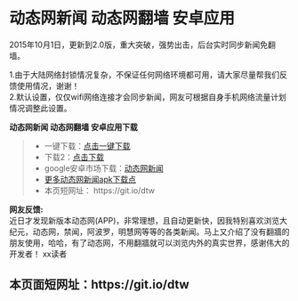 # 动态网新闻 动态网翻墙  安卓应用

2015年10月1日，更新到2.0版，重大突破，强势出击，后台实时同步新闻免翻墙。

1.由于大陆网络封锁情况复杂，不保证任何网络环境都可用，请大家尽量帮我们反馈使用情况，谢谢！<br>
2.默认设置，仅仅wifi网络连接才会同步新闻，网友可根据自身手机网络流量计划情况调整此设置。

**动态网新闻 动态网翻墙  安卓应用下载**

<blockquote>
<ul >


<li>一键下载：<a href="https://github.com/kgfw/fg/raw/master/apk/dweb.apk" target="_blank">点击一键下载</a></li>
<li>下载2：<a href="https://copy.com/BD3jW0cbfzYXv1vt" target="_blank">点击下载</a></li>
<li>google安卓市场下载：<a href="https://play.google.com/store/apps/details?id=org.bannedbook.app.dtwip" target="_blank">动态网新闻</a></li>
<li><a href="https://github.com/bannedbook/fanqiang/wiki#androidfq" target="_blank">更多动态网新闻apk下载点</a></li>
<li>本页短网址： https://git.io/dtw</li>
</ul>
</blockquote>

**网友反馈:**<br>
近日才发现新版本动态网(APP)，非常理想，且自动更新快，因我特别喜欢浏览大纪元，动态网，禁闻，阿波罗，明慧网等等的各类新闻。马上又介绍了没有翻牆的朋友使用，哈哈，有了动态网，不用翻牆就可以浏览内外的真实世界，感谢伟大的开发者！
xx读者
<h2>本页面短网址：https://git.io/dtw </h2>